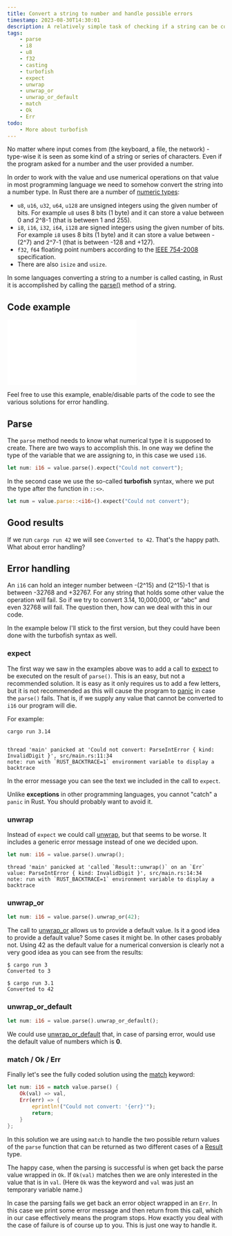 ```yaml
---
title: Convert a string to number and handle possible errors
timestamp: 2023-08-30T14:30:01
description: A relatively simple task of checking if a string can be converted to a number and then converting it. Several ways to handle errors.
tags:
    - parse
    - i8
    - u8
    - f32
    - casting
    - turbofish
    - expect
    - unwrap
    - unwrap_or
    - unwrap_or_default
    - match
    - Ok
    - Err
todo:
    - More about turbofish
---
```


No matter where input comes from (the keyboard, a file, the network) - type-wise it is seen as some kind of a string or series of characters.
Even if the program asked for a number and the user provided a number.

In order to work with the value and use numerical operations on that value in most programming language we need to somehow convert the string into a number type.
In Rust there are a number of [numeric types](https://doc.rust-lang.org/reference/types/numeric.html):

* `u8`, `u16`, `u32`, `u64`, `u128` are unsigned integers using the given number of bits. For example `u8` uses 8 bits (1 byte) and it can store a value between 0 and 2^8-1 (that is between 1 and 255).
* `i8`, `i16`, `i32`, `i64`, `i128` are signed integers using the given number of bits. For example `i8` uses 8 bits (1 byte) and it can store a value between -(2^7) and 2^7-1 (that is between -128 and +127).
* `f32`, `f64` floating point numbers according to the [IEEE 754-2008](https://en.wikipedia.org/wiki/IEEE_754-2008_revision) specification.
* There are also `isize` and `usize`.


In some languages converting a string to a number is called casting, in Rust it is accomplished by calling the [parse()](https://doc.rust-lang.org/std/primitive.str.html#method.parse) method of a string.

## Code example

![](examples/convert-string-to-number/src/main.rs)

Feel free to use this example, enable/disable parts of the code to see the various solutions for error handling.

## Parse

The `parse` method needs to know what numerical type it is supposed to create. There are two ways to accomplish this. In one way we define the type of the variable that we are assigning to, in this case we used `i16`.

```rust
let num: i16 = value.parse().expect("Could not convert");
```

In the second case we use the so-called **turbofish** syntax, where we put the type after the function in `::<>`.

```rust
let num = value.parse::<i16>().expect("Could not convert");
```

## Good results

If we run `cargo run 42` we will see `Converted to 42`. That's the happy path. What about error handling?

## Error handling

An `i16` can hold an integer number between -(2^15) and (2^15)-1 that is between -32768 and +32767. For any string that holds some other value the operation will fail.
So if we try to convert 3.14,  10,000,000, or "abc" and even 32768 will fail. The question then, how can we deal with this in our code.

In the example below I'll stick to the first version, but they could have been done with the turbofish syntax as well.

### expect

The first way we saw in the examples above was to add a call to [expect](https://doc.rust-lang.org/std/result/enum.Result.html#method.expect) to be executed on the result of `parse()`. This is an easy, but not a recommended solution. It is easy as it only requires us to add a few letters, but it is not recommended as this will cause the program to [panic](https://doc.rust-lang.org/std/macro.panic.html) in case the `parse()` fails. That is, if we supply any value that cannot be converted to `i16` our program will die.

For example:

```
cargo run 3.14


thread 'main' panicked at 'Could not convert: ParseIntError { kind: InvalidDigit }', src/main.rs:11:34
note: run with `RUST_BACKTRACE=1` environment variable to display a backtrace
```

In the error message you can see the text we included in the call to `expect`.

Unlike **exceptions** in other programming languages, you cannot "catch" a `panic` in Rust. You should probably want to avoid it.

### unwrap

Instead of `expect` we could call [unwrap](https://doc.rust-lang.org/std/result/enum.Result.html#method.unwrap), but that seems to be worse. It includes a generic error message instead of one we decided upon.

```rust
let num: i16 = value.parse().unwrap();
```

```
thread 'main' panicked at 'called `Result::unwrap()` on an `Err` value: ParseIntError { kind: InvalidDigit }', src/main.rs:14:34
note: run with `RUST_BACKTRACE=1` environment variable to display a backtrace
```

### unwrap_or

```rust
let num: i16 = value.parse().unwrap_or(42);
```

The call to [unwrap_or](https://doc.rust-lang.org/std/result/enum.Result.html#method.unwrap_or) allows us to provide a default value. Is it a good idea to provide a default value?
Some cases it might be. In other cases probably not. Using 42 as the default value for a numerical conversion is clearly not a very good idea
as you can see from the results:

```
$ cargo run 3
Converted to 3

$ cargo run 3.1
Converted to 42
```

### unwrap_or_default

```rust
let num: i16 = value.parse().unwrap_or_default();
```

We could use [unwrap_or_default](https://doc.rust-lang.org/std/result/enum.Result.html#method.unwrap_or_default) that, in case of parsing error,
would use the default value of numbers which is **0**.


### match / Ok / Err

Finally let's see the fully coded solution using the [match](https://doc.rust-lang.org/std/keyword.match.html) keyword:

```rust
let num: i16 = match value.parse() {
    Ok(val) => val,
    Err(err) => {
        eprintln!("Could not convert: '{err}'");
        return;
    }
};
```

In this solution we are using `match` to handle the two possible return values of the `parse` function
that can be returned as two different cases of a [Result](https://doc.rust-lang.org/std/result/index.html) type.

The happy case, when the parsing is successful is when get back the parse value wrapped in `Ok`. If `Ok(val)` matches then we are only interested in the value that is in `val`.
(Here `Ok` was the keyword and `val` was just an temporary variable name.)

In case the parsing fails we get back an error object wrapped in an `Err`. In this case we print some error message and then return from this call, which in our case effectively means the program stops. How exactly you deal with the case of failure is of course up to you. This is just one way to handle it.


